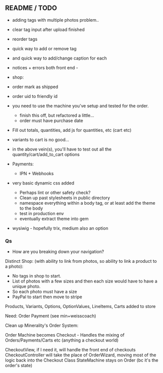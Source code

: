 ## README / TODO
- adding tags with multiple photos problem..
- clear tag input after upload finished
- reorder tags
- quick way to add or remove tag
- and quick way to add/change caption for each

- notices + errors both front end - 

- shop: 
 - order mark as shipped
 - order uid to friendly id
 - you need to use the machine you've setup and tested for the order.
   - finish this off, but refactored a little...
   - order must have purchase date

 - Fill out totals, quantities, add js for quantities, etc (cart etc)
 - variants to cart is no good...
 - in the above vein(s), you'll have to test out all the quantity/cart/add_to_cart options

- Payments: 
  - IPN + Webhooks
  


- very basic dynamic css added
  - Perhaps lint or other safety check?
  - Clean up past stylesheets in public directory
  - namespace everything within a body tag, or at least add the theme to the body
  - test in production env
  - eventually extract theme into gem

- wysiwig - hopefully trix, medium also an option

### Qs

- How are you breaking down your navigation?

Distinct Shop: (with ability to link from photos, so ability to link a product to a photo):
- No tags in shop to start.
- List of photos with a few sizes and then each size would have to have a unique photo.
- So each photo must have a size
- PayPal to start then move to stripe

Products, Variants, Options, OptionValues, LineItems, Carts added to store

Need:
Order
Payment (see min+weisscoach)



Clean up Minerality's Order System:

Order Machine becomes Checkout - Handles the mixing of Orders/Payments/Carts etc (anything a checkout world)

CheckoutView, if I need it, will handle the front end of checkouts
CheckoutController will take the place of OrderWizard, moving most of the logic back into the Checkout Class
StateMachine stays on Order (bc it's the order's state)
